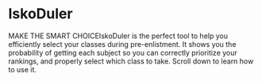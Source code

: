 # IskoDuler
MAKE THE SMART CHOICEIskoDuler is the perfect tool to help you efficiently select your classes during pre-enlistment. It shows you the probability of getting each subject so you can correctly prioritize your rankings, and properly select which class to take. Scroll down to learn how to use it.
